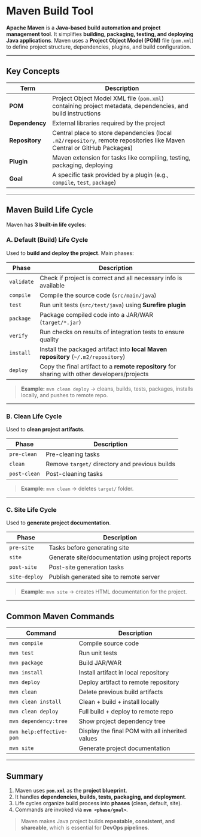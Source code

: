 # Maven Build Tool 

**Apache Maven** is a **Java-based build automation and project management tool**. It simplifies **building, packaging, testing, and deploying Java applications**. Maven uses a **Project Object Model (POM)** file (`pom.xml`) to define project structure, dependencies, plugins, and build configuration.

---

## Key Concepts

| Term           | Description                                                                                                             |
| -------------- | ----------------------------------------------------------------------------------------------------------------------- |
| **POM**        | Project Object Model XML file (`pom.xml`) containing project metadata, dependencies, and build instructions             |
| **Dependency** | External libraries required by the project                                                                              |
| **Repository** | Central place to store dependencies (local `.m2/repository`, remote repositories like Maven Central or GitHub Packages) |
| **Plugin**     | Maven extension for tasks like compiling, testing, packaging, deploying                                                 |
| **Goal**       | A specific task provided by a plugin (e.g., `compile`, `test`, `package`)                                               |

---

## Maven Build Life Cycle

Maven has **3 built-in life cycles**:

### A. **Default (Build) Life Cycle**

Used to **build and deploy the project**. Main phases:

| Phase      | Description                                                                                   |
| ---------- | --------------------------------------------------------------------------------------------- |
| `validate` | Check if project is correct and all necessary info is available                               |
| `compile`  | Compile the source code (`src/main/java`)                                                     |
| `test`     | Run unit tests (`src/test/java`) using **Surefire plugin**                                    |
| `package`  | Package compiled code into a JAR/WAR (`target/*.jar`)                                         |
| `verify`   | Run checks on results of integration tests to ensure quality                                  |
| `install`  | Install the packaged artifact into **local Maven repository** (`~/.m2/repository`)            |
| `deploy`   | Copy the final artifact to a **remote repository** for sharing with other developers/projects |

> **Example:** `mvn clean deploy` → cleans, builds, tests, packages, installs locally, and pushes to remote repo.

---

### B. **Clean Life Cycle**

Used to **clean project artifacts**.

| Phase        | Description                                    |
| ------------ | ---------------------------------------------- |
| `pre-clean`  | Pre-cleaning tasks                             |
| `clean`      | Remove `target/` directory and previous builds |
| `post-clean` | Post-cleaning tasks                            |

> **Example:** `mvn clean` → deletes `target/` folder.

---

### C. **Site Life Cycle**

Used to **generate project documentation**.

| Phase         | Description                                       |
| ------------- | ------------------------------------------------- |
| `pre-site`    | Tasks before generating site                      |
| `site`        | Generate site/documentation using project reports |
| `post-site`   | Post-site generation tasks                        |
| `site-deploy` | Publish generated site to remote server           |

> **Example:** `mvn site` → creates HTML documentation for the project.

---

## Common Maven Commands

| Command                  | Description                                     |
| ------------------------ | ----------------------------------------------- |
| `mvn compile`            | Compile source code                             |
| `mvn test`               | Run unit tests                                  |
| `mvn package`            | Build JAR/WAR                                   |
| `mvn install`            | Install artifact in local repository            |
| `mvn deploy`             | Deploy artifact to remote repository            |
| `mvn clean`              | Delete previous build artifacts                 |
| `mvn clean install`      | Clean + build + install locally                 |
| `mvn clean deploy`       | Full build + deploy to remote repo              |
| `mvn dependency:tree`    | Show project dependency tree                    |
| `mvn help:effective-pom` | Display the final POM with all inherited values |
| `mvn site`               | Generate project documentation                  |

---

## Summary

1. Maven uses **`pom.xml`** as the **project blueprint**.
2. It handles **dependencies, builds, tests, packaging, and deployment**.
3. Life cycles organize build process into **phases** (clean, default, site).
4. Commands are invoked via **`mvn <phase/goal>`**.

> Maven makes Java project builds **repeatable, consistent, and shareable**, which is essential for **DevOps pipelines**.


